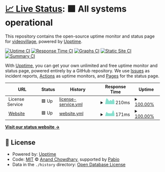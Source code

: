 # [📈 Live Status](https://videovillage.github.io/status): <!--live status--> **🟩 All systems operational**

This repository contains the open-source uptime monitor and status page for [videovillage](https://videovillage.com), powered by [Upptime](https://github.com/upptime/upptime).

[![Uptime CI](https://github.com/videovillage/status/workflows/Uptime%20CI/badge.svg)](https://github.com/videovillage/status/actions?query=workflow%3A%22Uptime+CI%22)
[![Response Time CI](https://github.com/videovillage/status/workflows/Response%20Time%20CI/badge.svg)](https://github.com/videovillage/status/actions?query=workflow%3A%22Response+Time+CI%22)
[![Graphs CI](https://github.com/videovillage/status/workflows/Graphs%20CI/badge.svg)](https://github.com/videovillage/status/actions?query=workflow%3A%22Graphs+CI%22)
[![Static Site CI](https://github.com/videovillage/status/workflows/Static%20Site%20CI/badge.svg)](https://github.com/videovillage/status/actions?query=workflow%3A%22Static+Site+CI%22)
[![Summary CI](https://github.com/videovillage/status/workflows/Summary%20CI/badge.svg)](https://github.com/videovillage/status/actions?query=workflow%3A%22Summary+CI%22)

With [Upptime](https://upptime.js.org), you can get your own unlimited and free uptime monitor and status page, powered entirely by a GitHub repository. We use [Issues](https://github.com/videovillage/status/issues) as incident reports, [Actions](https://github.com/videovillage/status/actions) as uptime monitors, and [Pages](https://videovillage.github.io/status) for the status page.

<!--start: status pages-->
<!-- This summary is generated by Upptime (https://github.com/upptime/upptime) -->
<!-- Do not edit this manually, your changes will be overwritten -->
<!-- prettier-ignore -->
| URL | Status | History | Response Time | Uptime |
| --- | ------ | ------- | ------------- | ------ |
| <img alt="" src="https://icons.duckduckgo.com/ip3/null.ico" height="13"> License Service | 🟩 Up | [license-service.yml](https://github.com/videovillage/status/commits/HEAD/history/license-service.yml) | <details><summary><img alt="Response time graph" src="./graphs/license-service/response-time-week.png" height="20"> 210ms</summary><br><a href="https://status.videovillage.com/history/license-service"><img alt="Response time 193" src="https://img.shields.io/endpoint?url=https%3A%2F%2Fraw.githubusercontent.com%2Fvideovillage%2Fstatus%2FHEAD%2Fapi%2Flicense-service%2Fresponse-time.json"></a><br><a href="https://status.videovillage.com/history/license-service"><img alt="24-hour response time 153" src="https://img.shields.io/endpoint?url=https%3A%2F%2Fraw.githubusercontent.com%2Fvideovillage%2Fstatus%2FHEAD%2Fapi%2Flicense-service%2Fresponse-time-day.json"></a><br><a href="https://status.videovillage.com/history/license-service"><img alt="7-day response time 210" src="https://img.shields.io/endpoint?url=https%3A%2F%2Fraw.githubusercontent.com%2Fvideovillage%2Fstatus%2FHEAD%2Fapi%2Flicense-service%2Fresponse-time-week.json"></a><br><a href="https://status.videovillage.com/history/license-service"><img alt="30-day response time 214" src="https://img.shields.io/endpoint?url=https%3A%2F%2Fraw.githubusercontent.com%2Fvideovillage%2Fstatus%2FHEAD%2Fapi%2Flicense-service%2Fresponse-time-month.json"></a><br><a href="https://status.videovillage.com/history/license-service"><img alt="1-year response time 193" src="https://img.shields.io/endpoint?url=https%3A%2F%2Fraw.githubusercontent.com%2Fvideovillage%2Fstatus%2FHEAD%2Fapi%2Flicense-service%2Fresponse-time-year.json"></a></details> | <details><summary><a href="https://status.videovillage.com/history/license-service">100.00%</a></summary><a href="https://status.videovillage.com/history/license-service"><img alt="All-time uptime 100.00%" src="https://img.shields.io/endpoint?url=https%3A%2F%2Fraw.githubusercontent.com%2Fvideovillage%2Fstatus%2FHEAD%2Fapi%2Flicense-service%2Fuptime.json"></a><br><a href="https://status.videovillage.com/history/license-service"><img alt="24-hour uptime 100.00%" src="https://img.shields.io/endpoint?url=https%3A%2F%2Fraw.githubusercontent.com%2Fvideovillage%2Fstatus%2FHEAD%2Fapi%2Flicense-service%2Fuptime-day.json"></a><br><a href="https://status.videovillage.com/history/license-service"><img alt="7-day uptime 100.00%" src="https://img.shields.io/endpoint?url=https%3A%2F%2Fraw.githubusercontent.com%2Fvideovillage%2Fstatus%2FHEAD%2Fapi%2Flicense-service%2Fuptime-week.json"></a><br><a href="https://status.videovillage.com/history/license-service"><img alt="30-day uptime 100.00%" src="https://img.shields.io/endpoint?url=https%3A%2F%2Fraw.githubusercontent.com%2Fvideovillage%2Fstatus%2FHEAD%2Fapi%2Flicense-service%2Fuptime-month.json"></a><br><a href="https://status.videovillage.com/history/license-service"><img alt="1-year uptime 100.00%" src="https://img.shields.io/endpoint?url=https%3A%2F%2Fraw.githubusercontent.com%2Fvideovillage%2Fstatus%2FHEAD%2Fapi%2Flicense-service%2Fuptime-year.json"></a></details>
| <img alt="" src="https://icons.duckduckgo.com/ip3/videovillage.com.ico" height="13"> [Website](https://videovillage.com) | 🟩 Up | [website.yml](https://github.com/videovillage/status/commits/HEAD/history/website.yml) | <details><summary><img alt="Response time graph" src="./graphs/website/response-time-week.png" height="20"> 171ms</summary><br><a href="https://status.videovillage.com/history/website"><img alt="Response time 142" src="https://img.shields.io/endpoint?url=https%3A%2F%2Fraw.githubusercontent.com%2Fvideovillage%2Fstatus%2FHEAD%2Fapi%2Fwebsite%2Fresponse-time.json"></a><br><a href="https://status.videovillage.com/history/website"><img alt="24-hour response time 139" src="https://img.shields.io/endpoint?url=https%3A%2F%2Fraw.githubusercontent.com%2Fvideovillage%2Fstatus%2FHEAD%2Fapi%2Fwebsite%2Fresponse-time-day.json"></a><br><a href="https://status.videovillage.com/history/website"><img alt="7-day response time 171" src="https://img.shields.io/endpoint?url=https%3A%2F%2Fraw.githubusercontent.com%2Fvideovillage%2Fstatus%2FHEAD%2Fapi%2Fwebsite%2Fresponse-time-week.json"></a><br><a href="https://status.videovillage.com/history/website"><img alt="30-day response time 158" src="https://img.shields.io/endpoint?url=https%3A%2F%2Fraw.githubusercontent.com%2Fvideovillage%2Fstatus%2FHEAD%2Fapi%2Fwebsite%2Fresponse-time-month.json"></a><br><a href="https://status.videovillage.com/history/website"><img alt="1-year response time 142" src="https://img.shields.io/endpoint?url=https%3A%2F%2Fraw.githubusercontent.com%2Fvideovillage%2Fstatus%2FHEAD%2Fapi%2Fwebsite%2Fresponse-time-year.json"></a></details> | <details><summary><a href="https://status.videovillage.com/history/website">100.00%</a></summary><a href="https://status.videovillage.com/history/website"><img alt="All-time uptime 100.00%" src="https://img.shields.io/endpoint?url=https%3A%2F%2Fraw.githubusercontent.com%2Fvideovillage%2Fstatus%2FHEAD%2Fapi%2Fwebsite%2Fuptime.json"></a><br><a href="https://status.videovillage.com/history/website"><img alt="24-hour uptime 100.00%" src="https://img.shields.io/endpoint?url=https%3A%2F%2Fraw.githubusercontent.com%2Fvideovillage%2Fstatus%2FHEAD%2Fapi%2Fwebsite%2Fuptime-day.json"></a><br><a href="https://status.videovillage.com/history/website"><img alt="7-day uptime 100.00%" src="https://img.shields.io/endpoint?url=https%3A%2F%2Fraw.githubusercontent.com%2Fvideovillage%2Fstatus%2FHEAD%2Fapi%2Fwebsite%2Fuptime-week.json"></a><br><a href="https://status.videovillage.com/history/website"><img alt="30-day uptime 100.00%" src="https://img.shields.io/endpoint?url=https%3A%2F%2Fraw.githubusercontent.com%2Fvideovillage%2Fstatus%2FHEAD%2Fapi%2Fwebsite%2Fuptime-month.json"></a><br><a href="https://status.videovillage.com/history/website"><img alt="1-year uptime 100.00%" src="https://img.shields.io/endpoint?url=https%3A%2F%2Fraw.githubusercontent.com%2Fvideovillage%2Fstatus%2FHEAD%2Fapi%2Fwebsite%2Fuptime-year.json"></a></details>

<!--end: status pages-->

[**Visit our status website →**](https://videovillage.github.io/status)

## 📄 License

- Powered by: [Upptime](https://github.com/upptime/upptime)
- Code: [MIT](./LICENSE) © [Anand Chowdhary](https://anandchowdhary.com), supported by [Pabio](https://pabio.com)
- Data in the `./history` directory: [Open Database License](https://opendatacommons.org/licenses/odbl/1-0/)
